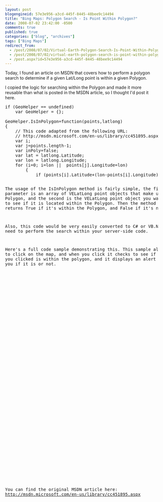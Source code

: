```yaml
---
layout: post
blogengineid: 57e3e956-a3cd-445f-8445-48bee9c14494
title: "Bing Maps: Polygon Search - Is Point Within Polygon?"
date: 2008-07-02 23:42:00 -0500
comments: true
published: true
categories: ["blog", "archives"]
tags: ["Bing Maps"]
redirect_from: 
  - /post/2008/07/02/Virtual-Earth-Polygon-Search-Is-Point-Within-Polygon
  - /post/2008/07/02/virtual-earth-polygon-search-is-point-within-polygon
  - /post.aspx?id=57e3e956-a3cd-445f-8445-48bee9c14494
---
```

<!-- more -->

Today, I found an article on MSDN that covers how to perform a polygon search to determine if a given Lat/Long point is within a given Polygon.

I copied the logic for searching within the Polygon and made it more reusable than what is posted in the MSDN article, so I thought I'd post it here.
<pre class="brush: js; first-line: 1; tab-size: 4; toolbar: false; ">if (GeoHelper == undefined)
    var GeoHelper = {};

GeoHelper.IsInPolygon=function(points,latlong)
{
    // This code adapted from the following URL:
    // http://msdn.microsoft.com/en-us/library/cc451895.aspx
    var i;
    var j=points.length-1;
    var inPoly=false;
    var lat = latlong.Latitude;
    var lon = latlong.Longitude;
    for (i=0; i<points.length; i++) 
    {
        if (points[i].Longitude<lon &amp;&amp; points[j].Longitude>=lon ||  points[j].Longitude<lon &amp;&amp; points[i].Longitude>=lon) 
        {
            if (points[i].Latitude+(lon-points[i].Longitude)/(points[j].Longitude-points[i].Longitude)*(points[j].Latitude-points[i].Latitude)<lat) 
            {
                inPoly=!inPoly; 
            }
        }
        j=i; 
    }
    return inPoly; 
};</pre>

The usage of the IsInPolygon method is fairly simple, the first parameter is an array of VELatLong point objects that make up the Polygon, and the second is the VELatLong point object you want to test to see if it is located within the Polygon. Then the method simply returns True if it's within the Polygon, and False if it's not.

Also, this code would be very easily converted to C# or VB.NET if you need to perform the search within your server-side code.

Here's a full code sample demonstrating this. This sample allows you to click on the map, and when you click it checks to see if the point you clicked is within the polygon, and it displays an alert box telling you if it is or not.
<pre class="brush: xml; first-line: 1; tab-size: 4; toolbar: false; "><!DOCTYPE html PUBLIC "-//W3C//DTD XHTML 1.0 Transitional//EN" "http://www.w3.org/TR/xhtml1/DTD/xhtml1-transitional.dtd">
<html>
<head>
<title></title>
<meta http-equiv="Content-Type" content="text/html; charset=utf-8">
<script type="text/javascript" src="http://dev.virtualearth.net/mapcontrol/mapcontrol.ashx?v=6.1"></script>
<script type="text/javascript">
    var map = null;
    var polygon = null;

    function GetMap()
    {
        map = new VEMap('myMap');
        map.LoadMap();

        //Plot Polygon
        var points = new Array(new VELatLong(43.64486433588385, -79.3791389465332),
            new VELatLong(43.64508171979899, -79.3930435180664),
            new VELatLong(43.63682057801007, -79.38437461853027),
            new VELatLong(43.63946054004705, -79.36819553375244),
            new VELatLong(43.652720712083266, -79.37201499938965),
            new VELatLong(43.65793702655821, -79.39111232757568),
            new VELatLong(43.64927396999741, -79.37222957611084),
            new VELatLong(43.64486433588385, -79.3791389465332));

        polygon = new VEShape(VEShapeType.Polygon, points);
        polygon.HideIcon();
        map.AddShape(polygon);
        map.SetMapView(points);

        //Add onclick handler
        map.AttachEvent("onclick", map_click);
    }

    function map_click(eventArgs)
    {
        var latlong = map.PixelToLatLong(new VEPixel(eventArgs.mapX, eventArgs.mapY));
        alert("Is Point Within Polyline:\n" + GeoHelper.IsInPolygon(polygon.GetPoints(), latlong));
    }


    if (GeoHelper == undefined)
        var GeoHelper = {};

    GeoHelper.IsInPolygon=function(points,latlong)
    {
        // This code adapted from the following URL:
        // http://msdn.microsoft.com/en-us/library/cc451895.aspx

        var i;
        var j=points.length-1;
        var inPoly=false;
        var lat = latlong.Latitude;
        var lon = latlong.Longitude;

        for (i=0; i<points.length; i++) 
        {
            if (points[i].Longitude<lon &amp;&amp; points[j].Longitude>=lon ||  points[j].Longitude<lon &amp;&amp; points[i].Longitude>=lon) 
            {
                if (points[i].Latitude+(lon-points[i].Longitude)/(points[j].Longitude-points[i].Longitude)*(points[j].Latitude-points[i].Latitude)<lat) 
                {
                    inPoly=!inPoly; 
                }
            }
            j=i; 
        }

        return inPoly; 
    };
</script>
</head>
<body onload="GetMap();">
  <div id='myMap' style="position: relative; width: 600px; height: 400px;"></div>
</body>
</html></pre>

You can find the original MSDN article here: 
<a href="http://msdn.microsoft.com/en-us/library/cc451895.aspx">http://msdn.microsoft.com/en-us/library/cc451895.aspx</a>
